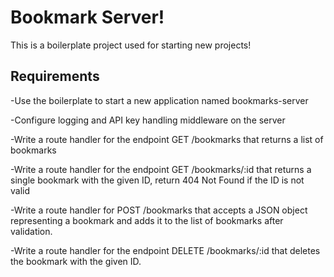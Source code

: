 # Bookmark Server!

This is a boilerplate project used for starting new projects!

## Requirements

-Use the boilerplate to start a new application named bookmarks-server

-Configure logging and API key handling middleware on the server

-Write a route handler for the endpoint GET /bookmarks that returns a list of bookmarks

-Write a route handler for the endpoint GET /bookmarks/:id that returns a single bookmark with the given ID, return 404 Not Found if the ID is not valid

-Write a route handler for POST /bookmarks that accepts a JSON object representing a bookmark and adds it to the list of bookmarks after validation.

-Write a route handler for the endpoint DELETE /bookmarks/:id that deletes the bookmark with the given ID.